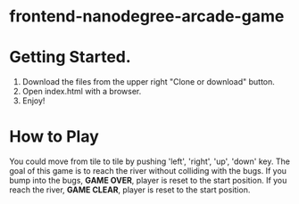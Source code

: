 frontend-nanodegree-arcade-game
===============================


# Getting Started.

1. Download the files from the upper right "Clone or download" button.
2. Open index.html with a browser.
3. Enjoy!


# How to Play

You could move from tile to tile by pushing 'left', 'right', 'up', 'down' key.
The goal of this game is to reach the river without colliding with the bugs.
If you bump into the bugs, **GAME OVER**, player is reset to the start position.
If you reach the river, **GAME CLEAR**, player is reset to the start position.
